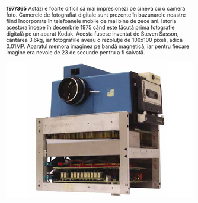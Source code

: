 **197/365** Astăzi e foarte dificil să mai impresionezi pe cineva cu o cameră foto. Camerele de fotografiat digitale sunt prezente în buzunarele noastre fiind încorporate în telefoanele mobile de mai bine de zece ani. Istoria acestora începe în decembrie 1975 când este făcută prima fotografie digitală pe un aparat Kodak. Acesta fusese inventat de Steven Sasson, cântărea 3.6kg, iar fotografiile aveau o rezoluţie de 100x100 pixeli, adică 0.01MP. Aparatul memora imaginea pe bandă magnetică, iar pentru fiecare imagine era nevoie de 23 de secunde pentru a fi salvată.

![Prima cameră foto digitală](image-1.jpg)

